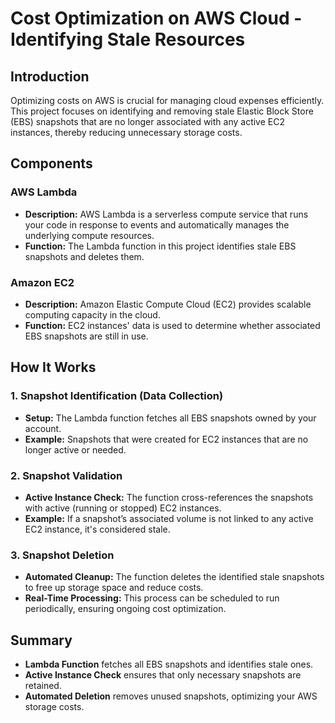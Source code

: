 # Cost Optimization on AWS Cloud - Identifying Stale Resources

## Introduction

Optimizing costs on AWS is crucial for managing cloud expenses efficiently. This project focuses on identifying and removing stale Elastic Block Store (EBS) snapshots that are no longer associated with any active EC2 instances, thereby reducing unnecessary storage costs.

## Components

### AWS Lambda

- **Description:** AWS Lambda is a serverless compute service that runs your code in response to events and automatically manages the underlying compute resources.
- **Function:** The Lambda function in this project identifies stale EBS snapshots and deletes them.

### Amazon EC2

- **Description:** Amazon Elastic Compute Cloud (EC2) provides scalable computing capacity in the cloud.
- **Function:** EC2 instances' data is used to determine whether associated EBS snapshots are still in use.

## How It Works

### 1. Snapshot Identification (Data Collection)

- **Setup:** The Lambda function fetches all EBS snapshots owned by your account.
- **Example:** Snapshots that were created for EC2 instances that are no longer active or needed.

### 2. Snapshot Validation

- **Active Instance Check:** The function cross-references the snapshots with active (running or stopped) EC2 instances.
- **Example:** If a snapshot’s associated volume is not linked to any active EC2 instance, it's considered stale.

### 3. Snapshot Deletion

- **Automated Cleanup:** The function deletes the identified stale snapshots to free up storage space and reduce costs.
- **Real-Time Processing:** This process can be scheduled to run periodically, ensuring ongoing cost optimization.

## Summary

- **Lambda Function** fetches all EBS snapshots and identifies stale ones.
- **Active Instance Check** ensures that only necessary snapshots are retained.
- **Automated Deletion** removes unused snapshots, optimizing your AWS storage costs.
